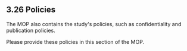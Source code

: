 ## 3.26 Policies

The MOP also contains the study\'s policies, such as confidentiality and
publication policies.

Please provide these policies in this section of the MOP.

